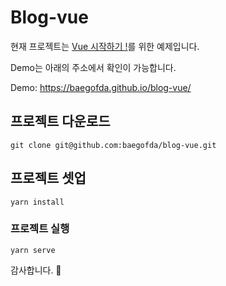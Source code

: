 # Blog-vue

현재 프로젝트는 [Vue 시작하기 !](https://baegofda.tistory.com/243)를 위한 예제입니다.

Demo는 아래의 주소에서 확인이 가능합니다.

Demo: https://baegofda.github.io/blog-vue/

## 프로젝트 다운로드

```
git clone git@github.com:baegofda/blog-vue.git
```

## 프로젝트 셋업

```
yarn install
```

### 프로젝트 실행

```
yarn serve
```

감사합니다. 👋
